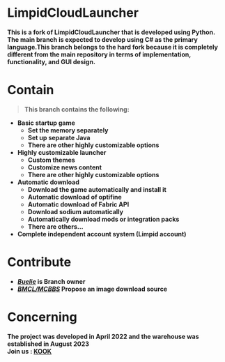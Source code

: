 # LimpidCloudLauncher
**This is a fork of LimpidCloudLauncher that is developed using Python. The main branch is expected to develop using C# as the primary language.This branch belongs to the hard fork because it is completely different from the main repository in terms of implementation, functionality, and GUI design.**

# Contain
> **This branch contains the following:**
* **Basic startup game**
  * **Set the memory separately**
  * **Set up separate Java**
  * **There are other highly customizable options**
* **Highly customizable launcher**
  * **Custom themes**
  * **Customize news content**
  * **There are other highly customizable options**
* **Automatic download**
  * **Download the game automatically and install it**
  * **Automatic download of optifine**
  * **Automatic download of Fabric API**
  * **Download sodium automatically**
  * **Automatically download mods or integration packs**
  * **There are others...**
* **Complete independent account system (Limpid account)**

# Contribute
* **[*Buelie*](https://github.com/Buelie) is Branch owner**
* **[***BMCL/MCBBS***](https://bmclapidoc.bangbang93.com/#api-Version-Version) Propose an image download source**

# Concerning
**The project was developed in April 2022 and the warehouse was established in August 2023** <br>
**Join us : [KOOK](https://www.kookapp.cn/kA3wpZ)**
